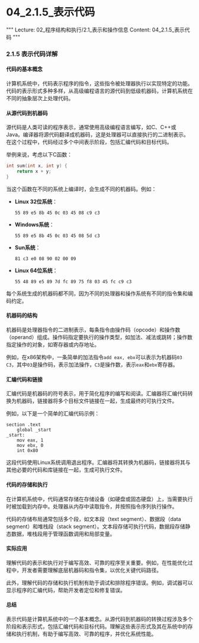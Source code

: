 # 04_2.1.5_表示代码

"""
Lecture: 02_程序结构和执行/2.1_表示和操作信息
Content: 04_2.1.5_表示代码
"""

### 2.1.5 表示代码详解

#### 代码的基本概念

计算机系统中，代码表示程序的指令，这些指令被处理器执行以实现特定的功能。代码的表示形式多种多样，从高级编程语言的源代码到低级机器码，计算机系统在不同的抽象层次上处理代码。

#### 从源代码到机器码

源代码是人类可读的程序表示，通常使用高级编程语言编写，如C、C++或Java。编译器将源代码翻译成机器码，这是处理器可以直接执行的二进制表示。在这个过程中，代码经过多个中间表示阶段，包括汇编代码和目标代码。

举例来说，考虑以下C函数：

```c
int sum(int x, int y) {
    return x + y;
}
```

当这个函数在不同的系统上编译时，会生成不同的机器码。例如：

- **Linux 32位系统**：
    ```
    55 89 e5 8b 45 0c 03 45 08 c9 c3
    ```
- **Windows系统**：
    ```
    55 89 e5 8b 45 0c 03 45 08 5d c3
    ```
- **Sun系统**：
    ```
    81 c3 e0 08 90 02 00 09
    ```
- **Linux 64位系统**：
    ```
    55 48 89 e5 89 7d fc 89 75 f8 03 45 fc c9 c3
    ```

每个系统生成的机器码都不同，因为不同的处理器和操作系统有不同的指令集和编码约定。

#### 机器码的结构

机器码是处理器指令的二进制表示，每条指令由操作码（opcode）和操作数（operand）组成。操作码指定要执行的操作类型，如加法、减法或跳转；操作数指定操作的对象，如寄存器或内存地址。

例如，在x86架构中，一条简单的加法指令`add eax, ebx`可以表示为机器码`03 C3`，其中`03`是操作码，表示加法操作，`C3`是操作数，表示`eax`和`ebx`寄存器。

#### 汇编代码和链接

汇编代码是机器码的符号表示，用于简化程序的编写和阅读。汇编器将汇编代码转换为机器码，链接器将多个目标文件链接在一起，生成最终的可执行文件。

例如，以下是一个简单的汇编代码示例：

```assembly
section .text
    global _start
_start:
    mov eax, 1
    mov ebx, 0
    int 0x80
```

这段代码使用Linux系统调用退出程序。汇编器将其转换为机器码，链接器将其与其他必要的代码和库链接在一起，生成可执行文件。

#### 代码的存储和执行

在计算机系统中，代码通常存储在存储设备（如硬盘或固态硬盘）上，当需要执行时被加载到内存中。处理器从内存中读取指令，并按照指令序列执行操作。

代码的存储布局通常包括多个段，如文本段（text segment）、数据段（data segment）和堆栈段（stack segment）。文本段存储可执行代码，数据段存储静态数据，堆栈段用于管理函数调用和局部变量。

#### 实际应用

理解代码的表示和执行对于编写高效、可靠的程序至关重要。例如，在性能优化过程中，开发者需要理解底层机器码和指令集，以优化关键代码路径。

此外，理解代码的存储和执行机制有助于调试和排除程序错误。例如，调试器可以显示程序的汇编代码，帮助开发者定位和修复错误。

#### 总结

表示代码是计算机系统中的一个基本概念。从源代码到机器码的转换过程涉及多个阶段和表示形式，包括汇编代码和目标代码。理解这些表示形式及其在系统中的存储和执行机制，有助于编写高效、可靠的程序，并优化系统性能。
